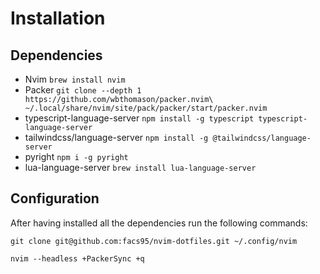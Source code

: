 # Installation

## Dependencies

- Nvim
`brew install nvim`
- Packer
`git clone --depth 1 https://github.com/wbthomason/packer.nvim\
    ~/.local/share/nvim/site/pack/packer/start/packer.nvim`
- typescript-language-server
`npm install -g typescript typescript-language-server`
- tailwindcss/language-server
`npm install -g @tailwindcss/language-server`
- pyright
`npm i -g pyright`
- lua-language-server
`brew install lua-language-server`


## Configuration

After having installed all the dependencies run the following commands:

```
git clone git@github.com:facs95/nvim-dotfiles.git ~/.config/nvim
```

```
nvim --headless +PackerSync +q
```


